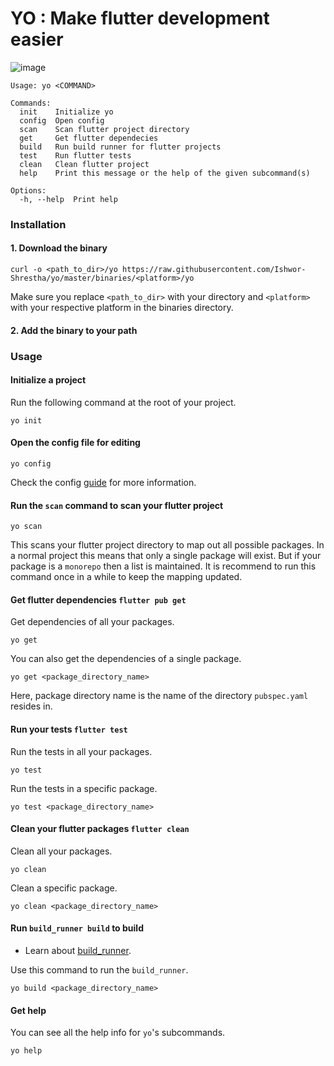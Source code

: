 # YO : Make flutter development easier

![image](https://github.com/Ishwor-Shrestha/yo/assets/6024310/738a7a7f-1047-4a04-bf9a-29f2112a4d06)

    Usage: yo <COMMAND>

    Commands:
      init    Initialize yo
      config  Open config
      scan    Scan flutter project directory
      get     Get flutter dependecies
      build   Run build runner for flutter projects
      test    Run flutter tests
      clean   Clean flutter project
      help    Print this message or the help of the given subcommand(s)

    Options:
      -h, --help  Print help

### Installation

#### 1. Download the binary

```shell script
curl -o <path_to_dir>/yo https://raw.githubusercontent.com/Ishwor-Shrestha/yo/master/binaries/<platform>/yo
```

Make sure you replace `<path_to_dir>` with your directory and `<platform>` with your respective platform in the binaries
directory.

#### 2. Add the binary to your path

### Usage

#### Initialize a project

Run the following command at the root of your project.

```shell script
yo init
```

#### Open the config file for editing

```shell script
yo config
```

Check the config [guide](https://github.com/Ishwor-Shrestha/yo/config.md) for more information.

#### Run the `scan` command to scan your flutter project

```shell script
yo scan
```

This scans your flutter project directory to map out all possible packages. In a normal project this means that only a
single package will exist. But if your package is a `monorepo` then a list is maintained. It is recommend to run this
command once in a while to keep the mapping updated.

#### Get flutter dependencies `flutter pub get`

Get dependencies of all your packages.

```shell script
yo get
```

You can also get the dependencies of a single package.

```shell script
yo get <package_directory_name>
```

Here, package directory name is the name of the directory `pubspec.yaml` resides in.

#### Run your tests `flutter test`

Run the tests in all your packages.

```shell script
yo test
```

Run the tests in a specific package.

```shell script
yo test <package_directory_name>
```

#### Clean your flutter packages `flutter clean`

Clean all your packages.

```shell script
yo clean
```

Clean a specific package.

```shell script
yo clean <package_directory_name>
```

#### Run `build_runner build` to build

*   Learn about [build\_runner](https://pub.dev/packages/build_runner).

Use this command to run the `build_runner`.

```shell script
yo build <package_directory_name>
```

#### Get help

You can see all the help info for `yo`'s subcommands.

```shell script
yo help
```
